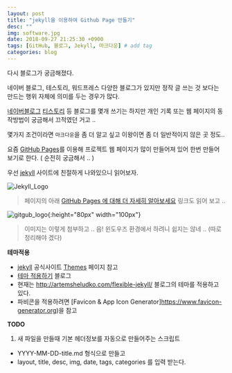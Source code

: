 ```yaml
---
layout: post
title: "jekyll을 이용하여 Github Page 만들기"
desc: ""
img: software.jpg
date: 2018-09-27 21:25:30 +0900
tags: [GitHub, 블로그, Jekyll, 마크다운] # add tag
categories: blog
---
```


다시 블로그가 궁금해졌다. 

네이버 블로그, 테스토리, 워드프레스 다양한 블로그가 있지만 정작 글 쓰는 것 보다는 만드는 행위 자체에 의미를 두는 경우가 많다. 

[네이버블로그](https://softroom.blog.me) [티스토리](http://butteryoon.tistory.com) 등 블로그를 몇개 쓰기는 하지만 개인 기록 또는 웹 페이지의 동작방법이 궁금해서 끄적였던 거고 .. 

몇가지 조건이라면 `마크다운`을 좀 더 알고 싶고 이왕이면 좀 더 일반적이지 않은 곳 정도.. 

요즘 [GitHub Pages][GitHubPages]를 이용해 프로젝트 웹 페이지가 많이 만들어져 있어 한번 만들어 보기로 한다. ( 순전히 궁금해서 .. ) 


우선 [jekyll][jekyll] 사이트에 친절하게 나와있으니 읽어보자. 

![Jekyll_Logo](https://jekyllrb-ko.github.io/img/logo-2x.png)

> 페이지의 아래 [GitHub Pages 에 대해 더 자세히 알아보세요](https://pages.github.com/) 링크도 읽어 보고 .. 

![gitgub_logo]({{site.baseurl}}/assets/img/octojekyll.png){:height="80px" width="100px"}

> 이미지는 이렇게 첨부하고 .. 
> 음! 윈도우즈 환경에서 하려니 쉽지는 않네 .. (따로 정리해야 겠다) 

**테마적용**

- [jekyll][jekyll] 공식사이트 [Themes](https://jekyllrb-ko.github.io/docs/themes/) 페이지 참고
- [테마 적용하기](https://nesoy.github.io/articles/2016-12/github-Jekyll) 블로그 
- 현재는 http://artemsheludko.com/flexible-jekyll/ 블로그의 테마를 적용하고 있다. 
- 파비콘을 적용하려면 [Favicon & App Icon Generator]https://www.favicon-generator.org)을 참고

**TODO**
1. 새 파일을 만들때 기본 헤더정보를 자동으로 만들어주는 스크립트
 - YYYY-MM-DD-title.md 형식으로 만들고
 - layout, title, desc, img, date, tags, categories 를 입력 받는다. 


[jekyll]: https://jekyllrb-ko.github.io
[GitHubPages]: https://pages.github.com 

